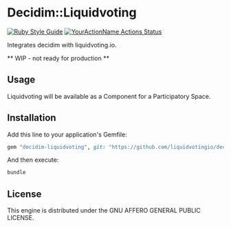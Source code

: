 # Decidim::Liquidvoting
[![Ruby Style Guide](https://img.shields.io/badge/code_style-rubocop-brightgreen.svg)](https://github.com/rubocop-hq/rubocop)
[![YourActionName Actions Status](https://github.com/liquidvotingio/decidim-module-liquidvoting/workflows/CI/badge.svg)](https://github.com/liquidvotingio/decidim-module-liquidvoting/actions)

Integrates decidim with liquidvoting.io.

** WIP - not ready for production **

## Usage

Liquidvoting will be available as a Component for a Participatory
Space.

## Installation

Add this line to your application's Gemfile:

```ruby
gem "decidim-liquidvoting", git: "https://github.com/liquidvotingio/decidim-module-liquidvoting"
```

And then execute:

```bash
bundle
```

## License

This engine is distributed under the GNU AFFERO GENERAL PUBLIC LICENSE.
